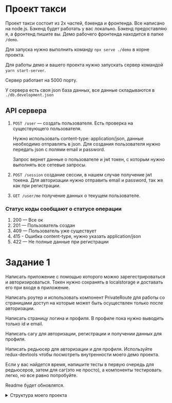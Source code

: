 # Проект такси

Проект такси состоит из 2х частей, бэкенда и фронтенда. Все написано на node.js.
Бэкенд будет работать у вас локально. Бэкенд предоставляю я, а фронтенд пишите
вы. Демо рабочего фронтенда находится в папке `/demo`.

Для запуска нужно выполнить команду `npx serve ./demo` в корне проекта.

Для работы демо и вашего проекта нужно запускать сервер командой
`yarn start-server`.

Сервер работает на 5000 порту.

У сервера есть своя json база данных, все данные складываются в
`./db.development.json`

## API сервера

1.  `POST /user` — создать пользователя. Есть проверка на существующего
    пользователя.

    Нужно использовать content-type: application/json, данные необходимо
    отправлять в json. Для создания пользователя нужно передать json с полями
    email и password.

    Запрос вернет данные о пользователе и jwt токен, с которым нужно выполнять
    все сетевые запросы.

1.  `POST /session` создание сессии, в нашем случае получение jwt токена. Для
    авторизации нужно отправить email и password, так же как при регистрации.

1.  `GET /user/me` получение данных о текущем пользователе.

### Статус коды сообщают о статусе операции

1. 200 — Все ок
2. 201 — Пользователь создан
3. 409 — Пользователь уже существует
4. 415 - Ошибка content-type, нужно указать application/json
5. 422 — Не полные данные при регистрации

# Задание 1

Написать приложение с помощью которого можно зарегестрироваться и
авторизироваться. Токен нужно сохранять в localstorage и доставать его при входе
в приложение.

Написать роутер и использовать компонент PrivateRoute для работы со страницами
доступ на которые может быть осуществлен только после авторизации.

Написать страницу логина и профиля. В профиле пока нужно выводить только id и
email.

Написать сагу для авторизации, регистрации и получении данных для профиля.

Написать редьюсер для авторизации и для профиля. Используйте redux-devtools
чтобы посмотреть внутренности моего демо проекта.

Если у вас найдется время, напишите тесты в первую очередь для редьюсеров, затем
для саг(это не просто), а компоненты тестировать легко, но все равно попробуйте.

Readme будет обновлятся.

<details>
  <summary>Структура моего проекта</summary>
```
    src
    ├── __tests__
    │   └── server.test.js
    ├── components
    │   ├── Login
    │   │   ├── Login.js
    │   │   ├── Login.module.css
    │   │   └── index.js
    │   ├── PrivateRoute
    │   │   ├── PrivateRoute.js
    │   │   ├── PrivateRoute.module.css
    │   │   └── index.js
    │   ├── Profile
    │   │   ├── Profile.js
    │   │   ├── Profile.module.css
    │   │   └── index.js
    │   └── Router
    │       ├── Router.js
    │       ├── Router.module.css
    │       └── index.js
    ├── index.css
    ├── index.js
    ├── modules
    │   ├── Auth
    │   │   ├── actions.js
    │   │   ├── api.js
    │   │   ├── auth.js
    │   │   ├── index.js
    │   │   └── sagas.js
    │   ├── Profile
    │   │   ├── Profile.js
    │   │   ├── actions.js
    │   │   ├── api.js
    │   │   ├── index.js
    │   │   └── sagas.js
    │   ├── index.js
    │   └── utils
    │       ├── localstorage.js
    │       └── network.js
    └── store.js
```
</details>
